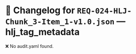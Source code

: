 # 📝 Changelog for `REQ-024-HLJ-Chunk_3-Item_1-v1.0.json` — **hlj_tag_metadata**

❌ No audit.yaml found.
